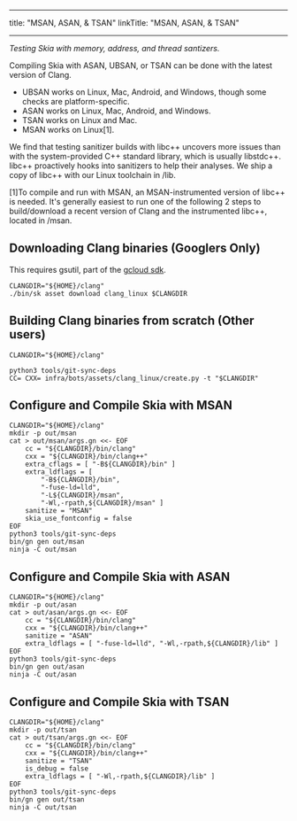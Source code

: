 
---
title: "MSAN, ASAN, & TSAN"
linkTitle: "MSAN, ASAN, & TSAN"

---


*Testing Skia with memory, address, and thread santizers.*

Compiling Skia with ASAN, UBSAN, or TSAN can be done with the latest version of Clang.

- UBSAN works on Linux, Mac, Android, and Windows, though some checks are platform-specific.
- ASAN works on Linux, Mac, Android, and Windows.
- TSAN works on Linux and Mac.
- MSAN works on Linux[1].

We find that testing sanitizer builds with libc++ uncovers more issues than
with the system-provided C++ standard library, which is usually libstdc++.
libc++ proactively hooks into sanitizers to help their analyses.
We ship a copy of libc++ with our Linux toolchain in /lib.

[1]To compile and run with MSAN, an MSAN-instrumented version of libc++ is needed.
It's generally easiest to run one of the following 2 steps to build/download a recent version
of Clang and the instrumented libc++, located in /msan.

Downloading Clang binaries (Googlers Only)
------------------------------------------
This requires gsutil, part of the [gcloud sdk](https://cloud.google.com/sdk/downloads).

<!--?prettify lang=sh?-->

    CLANGDIR="${HOME}/clang"
    ./bin/sk asset download clang_linux $CLANGDIR

Building Clang binaries from scratch (Other users)
---------------------------

<!--?prettify lang=sh?-->

    CLANGDIR="${HOME}/clang"

    python3 tools/git-sync-deps
    CC= CXX= infra/bots/assets/clang_linux/create.py -t "$CLANGDIR"

Configure and Compile Skia with MSAN
------------------------------------

<!--?prettify lang=sh?-->

    CLANGDIR="${HOME}/clang"
    mkdir -p out/msan
    cat > out/msan/args.gn <<- EOF
        cc = "${CLANGDIR}/bin/clang"
        cxx = "${CLANGDIR}/bin/clang++"
        extra_cflags = [ "-B${CLANGDIR}/bin" ]
        extra_ldflags = [
            "-B${CLANGDIR}/bin",
            "-fuse-ld=lld",
            "-L${CLANGDIR}/msan",
            "-Wl,-rpath,${CLANGDIR}/msan" ]
        sanitize = "MSAN"
        skia_use_fontconfig = false
    EOF
    python3 tools/git-sync-deps
    bin/gn gen out/msan
    ninja -C out/msan

Configure and Compile Skia with ASAN
------------------------------------

<!--?prettify lang=sh?-->

    CLANGDIR="${HOME}/clang"
    mkdir -p out/asan
    cat > out/asan/args.gn <<- EOF
        cc = "${CLANGDIR}/bin/clang"
        cxx = "${CLANGDIR}/bin/clang++"
        sanitize = "ASAN"
        extra_ldflags = [ "-fuse-ld=lld", "-Wl,-rpath,${CLANGDIR}/lib" ]
    EOF
    python3 tools/git-sync-deps
    bin/gn gen out/asan
    ninja -C out/asan

Configure and Compile Skia with TSAN
------------------------------------

<!--?prettify lang=sh?-->

    CLANGDIR="${HOME}/clang"
    mkdir -p out/tsan
    cat > out/tsan/args.gn <<- EOF
        cc = "${CLANGDIR}/bin/clang"
        cxx = "${CLANGDIR}/bin/clang++"
        sanitize = "TSAN"
        is_debug = false
        extra_ldflags = [ "-Wl,-rpath,${CLANGDIR}/lib" ]
    EOF
    python3 tools/git-sync-deps
    bin/gn gen out/tsan
    ninja -C out/tsan


